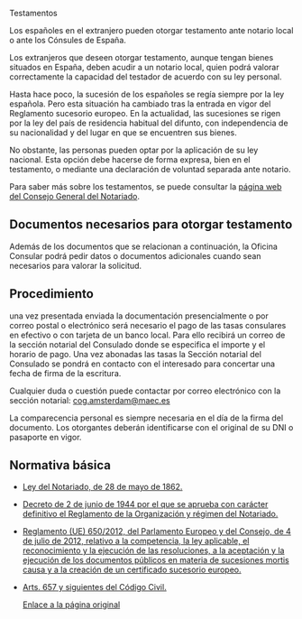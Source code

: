  Testamentos

  Los españoles en el extranjero pueden otorgar testamento ante notario local o ante los Cónsules de España.

 Los extranjeros que deseen otorgar testamento, aunque tengan bienes situados en España, deben acudir a un notario local, quien podrá valorar correctamente la capacidad del testador de acuerdo con su ley personal.

 Hasta hace poco, la sucesión de los españoles se regía siempre por la ley española. Pero esta situación ha cambiado tras la entrada en vigor del Reglamento sucesorio europeo. En la actualidad, las sucesiones se rigen por la ley del país de residencia habitual del difunto, con independencia de su nacionalidad y del lugar en que se encuentren sus bienes.

 No obstante, las personas pueden optar por la aplicación de su ley nacional. Esta opción debe hacerse de forma expresa, bien en el testamento, o mediante una declaración de voluntad separada ante notario.

  Para saber más sobre los testamentos, se puede consultar la [página web del Consejo General del Notariado](https://www.notariado.org/liferay/web/notariado/testamentos-y-herencias). 

 Documentos necesarios para otorgar testamento
---------------------------------------------

 Además de los documentos que se relacionan a continuación, la Oficina Consular podrá pedir datos o documentos adicionales cuando sean necesarios para valorar la solicitud.

 Procedimiento
-------------

 una vez presentada enviada la documentación presencialmente o por correo postal o electrónico será necesario el pago de las tasas consulares en efectivo o con tarjeta de un banco local. Para ello recibirá un correo de la sección notarial del Consulado donde se especifica el importe y el horario de pago. Una vez abonadas las tasas la Sección notarial del Consulado se pondrá en contacto con el interesado para concertar una fecha de firma de la escritura.

Cualquier duda o cuestión puede contactar por correo electrónico con la sección notarial: cog.amsterdam@maec.es

 La comparecencia personal es siempre necesaria en el día de la firma del documento. Los otorgantes deberán identificarse con el original de su DNI o pasaporte en vigor.

 Normativa básica
----------------

 * [Ley del Notariado, de 28 de mayo de 1862.](https://www.boe.es/buscar/act.php?id=BOE-A-1862-4073)
* [Decreto de 2 de junio de 1944 por el que se aprueba con carácter definitivo el Reglamento de la Organización y régimen del Notariado.](https://www.boe.es/buscar/act.php?id=BOE-A-1944-6578)
* [Reglamento (UE) 650/2012, del Parlamento Europeo y del Consejo, de 4 de julio de 2012, relativo a la competencia, la ley aplicable, el reconocimiento y la ejecución de las resoluciones, a la aceptación y la ejecución de los documentos públicos en materia de sucesiones mortis causa y a la creación de un certificado sucesorio europeo.](https://eur-lex.europa.eu/legal-content/ES/TXT/PDF/?uri=CELEX:32012R0650&from=ES)
* [Arts. 657 y siguientes del Código Civil.](https://www.boe.es/buscar/act.php?id=BOE-A-1889-4763)

  [Enlace a la página original](https://www.exteriores.gob.es/Consulados/amsterdam/es/ServiciosConsulares/Paginas/index.aspx?scco=Pa%C3%ADses+Bajos&scd=9&scca=Notar%C3%ADa&scs=Testamentos)